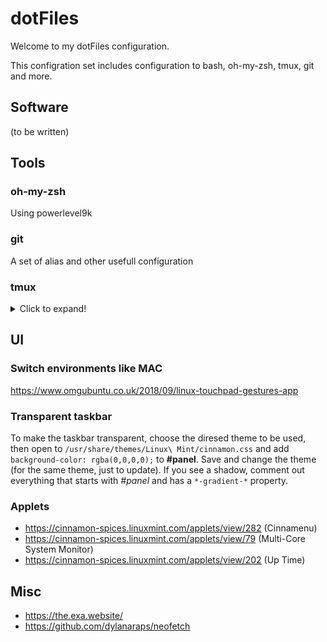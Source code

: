 # dotFiles
Welcome to my dotFiles configuration.

This configration set includes configuration to bash, oh-my-zsh, tmux, git and more.

## Software
(to be written)


## Tools
### oh-my-zsh
Using powerlevel9k

### git
A set of alias and other usefull configuration

### tmux
<details>
<summary>Click to expand!</summary>

- `C-h/j/k/l` - switch to pane in the given direction
- `C-\\` - toggle between last active panes

Under tmux prefix `C-a`:

- `C-l` - clear terminal
- `S` - switch to a session that starts with given name, or switch to the last
  session if no name given
- `m` - open man page in a vertical split
- `g` - tail `log/development.log` in a new window
- `R` - source `~/.tmux.conf` after changes

My tmux keybindings:

    _ vertical split (by default is %)
    - horizontal split (by default is ")
    ! break pane into new window
    c new window
    
    o select next pane
    { swap pane with previous
    } swap pane with next
    n next window
    p previous window
    ) next session
    ( previous session
    ; select previously active pane
    l select previously active window
    
    s interactive session & window browser
    w interactive window browser
    
    $ rename session
    , rename window
    
    : command prompt
    d detach
    f search text in open windows
    
    [ copy mode
    ] paste buffer
    # list buffers
    - delete buffer

It's also possible to use the mouse and move between panes using ALT and the arrows.

</details>

## UI
### Switch environments like MAC
https://www.omgubuntu.co.uk/2018/09/linux-touchpad-gestures-app

### Transparent taskbar
To make the taskbar transparent, choose the diresed theme to be used, then open to `/usr/share/themes/Linux\ Mint/cinnamon.css` and add `background-color: rgba(0,0,0,0);` to **#panel**. Save and change the theme (for the same theme, just to update). If you see a shadow, comment out everything that starts with *#panel* and has a `*-gradient-*` property.

### Applets
* https://cinnamon-spices.linuxmint.com/applets/view/282 (Cinnamenu)
* https://cinnamon-spices.linuxmint.com/applets/view/79 (Multi-Core System Monitor)
* https://cinnamon-spices.linuxmint.com/applets/view/202 (Up Time)

## Misc
* https://the.exa.website/
* https://github.com/dylanaraps/neofetch